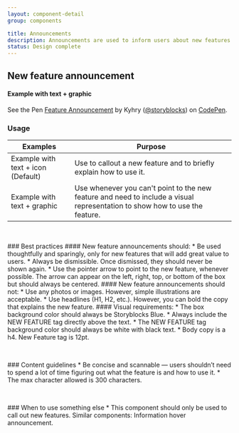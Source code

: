 ```yaml
---
layout: component-detail
group: components

title: Announcements
description: Announcements are used to inform users about new features or important site updates. They’re one of the most prominent ways to grab users attention.
status: Design complete
---
```


## New feature announcement

#### Example with text + graphic
<p data-height="511" data-theme-id="light" data-slug-hash="zLQOYO" data-default-tab="html,result" data-user="storyblocks" data-pen-title="Feature Announcement" class="codepen">See the Pen <a href="https://codepen.io/storyblocks/pen/zLQOYO/">Feature Announcement</a> by Kyhry (<a href="https://codepen.io/storyblocks">@storyblocks</a>) on <a href="https://codepen.io">CodePen</a>.</p>
<script async src="https://static.codepen.io/assets/embed/ei.js"></script>

### Usage

| Examples     | Purpose                                                                          |
| --------------- |----------------------------------------------------------------------------------|
| Example with text + icon (Default)         | Use to callout a new feature and to briefly explain how to use it.                                 |
| Example with text + graphic       | Use whenever you can't point to the new feature and need to include a visual representation to show how to use the feature.                |

<dl>
<br>
</dl>
### Best practices
#### New feature announcements should:
* Be used thoughtfully and sparingly, only for new features that will add great value to users.
* Always be dismissible. Once dismissed, they should never be shown again.
* Use the pointer arrow to point to the new feature, whenever possible. The arrow can appear on the left, right, top, or bottom of the box but should always be centered.
#### New feature announcements should not:
* Use any photos or images. However, simple illustrations are acceptable.
* Use headlines (H1, H2, etc.). However, you can bold the copy that explains the new feature.
#### Visual requirements:
* The box background color should always be Storyblocks Blue.
* Always include the NEW FEATURE tag directly above the text.
* The NEW FEATURE tag background color should always be white with black text.
* Body copy is a h4. New Feature tag is 12pt.
<dl>
<br>
</dl>
### Content guidelines
* Be concise and scannable — users shouldn’t need to spend a lot of time figuring out what the feature is and how to use it.
* The max character allowed is 300 characters.
  <dl>
<br>
  </dl>
### When to use something else
* This component should only be used to call out new features. Similar components: Information hover announcement.  
